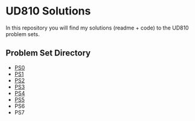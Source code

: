 # UD810 Solutions

In this repository you will find my solutions (readme + code) to the UD810 problem sets.

## Problem Set Directory

- [PS0](solutions/ps0/readme.md)
- [PS1](solutions/ps1/readme.md)
- [PS2](solutions/ps2/readme.md)
- [PS3](solutions/ps3/readme.md)
- [PS4](solutions/ps4/readme.md)
- [PS5](solutions/ps5/readme.md)
- PS6
- PS7